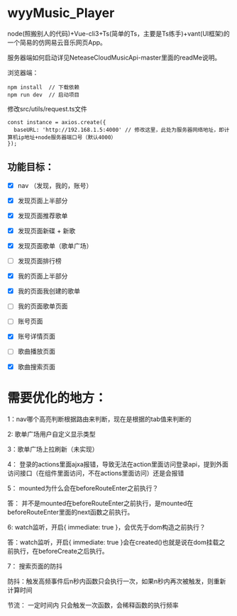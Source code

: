 # wyyMusic_Player
node(照搬别人的代码)+Vue-cli3+Ts(简单的Ts，主要是Ts练手)+vant(UI框架)的一个简易的仿网易云音乐网页App。

服务器端如何启动详见NeteaseCloudMusicApi-master里面的readMe说明。

浏览器端：

```
npm install  // 下载依赖
npm run dev  // 启动项目
```
修改src/utils/request.ts文件
```
const instance = axios.create({
  baseURL: 'http://192.168.1.5:4000' // 修改这里，此处为服务器网络地址，即计算机ip地址+node服务器端口号（默认4000）
});
```
## 功能目标：

- [x] nav （发现，我的，账号）
- [x] 发现页面上半部分
- [x] 发现页面推荐歌单
- [x] 发现页面新碟 + 新歌
- [x] 发现页面歌单（歌单广场）
- [ ] 发现页面排行榜
- [x] 我的页面上半部分
- [x] 我的页面我创建的歌单
- [ ] 我的页面歌单页面
- [ ] 账号页面
- [x] 账号详情页面
- [ ] 歌曲播放页面
- [x] 歌曲搜索页面


# 需要优化的地方：

1：nav哪个高亮判断根据路由来判断，现在是根据的tab值来判断的

2: 歌单广场用户自定义显示类型

3：歌单广场上拉刷新（未实现）

4： 登录的actions里面ajxa报错，导致无法在action里面访问登录api，提到外面访问接口（在组件里面访问，不在actions里面访问）还是会报错 

5： mounted为什么会在beforeRouteEnter之前执行？

答： 并不是mounted在beforeRouteEnter之前执行，是mounted在beforeRouteEnter里面的next函数之前执行。

6:  watch监听，开启{ immediate: true }，会优先于dom构造之前执行？

答：watch监听，开启{ immediate: true }会在created()也就是说在dom挂载之前执行，在beforeCreate之后执行。

7： 搜索页面的防抖

防抖：触发高频事件后n秒内函数只会执行一次，如果n秒内再次被触发，则重新计算时间

节流：
一定时间内 只会触发一次函数，会稀释函数的执行频率
